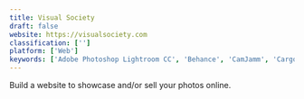 ```yaml
---
title: Visual Society
draft: false 
website: https://visualsociety.com
classification: ['']
platform: ['Web']
keywords: ['Adobe Photoshop Lightroom CC', 'Behance', 'CamJamm', 'Cargo Collective', 'CloudGallery', 'Crive', 'Folder Lock', 'Format', 'Indexhibit', 'KeepSafe', 'PASS.us', 'Photoshelter', 'Pixpa', 'PortfolioDeck', 'SINGULART', 'SmugMug', 'Vaulty', 'Visura.co']
---
```

Build a website to showcase and/or sell your photos online.
